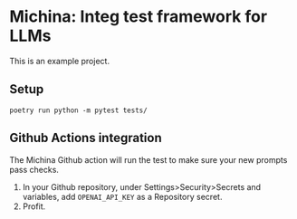 # Michina: Integ test framework for LLMs
This is an example project.

## Setup
`poetry run python -m pytest tests/`

## Github Actions integration
The Michina Github action will run the test to make sure your new prompts pass checks.

1. In your Github repository, under Settings>Security>Secrets and variables, add `OPENAI_API_KEY` as a Repository secret.
2. Profit.
